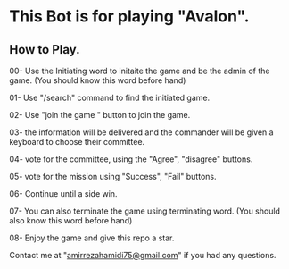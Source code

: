 # This Bot is for playing "Avalon".

## How to Play.

00- Use the Initiating word to initaite the game and be the admin of the game. (You should know this word before hand)

01- Use "/search" command to find the initiated game.

02- Use "join the game " button to join the game.

03- the information will be delivered and the commander will be given a keyboard to choose their committee.

04- vote for the committee, using the "Agree", "disagree" buttons.

05- vote for the mission using "Success", "Fail" buttons.

06- Continue until a side win.

07- You can also terminate the game using terminating word. (You should also know this word before hand)

08- Enjoy the game and give this repo a star.

Contact me at "amirrezahamidi75@gmail.com" if you had any questions.
